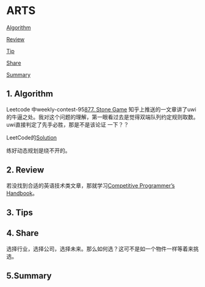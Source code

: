 # ARTS

 [Algorithm](#1-algorithm)

 [Review](#1-review)

 [Tip](#3-tip)

 [Share](#4-share)
 
 [Summary](#5-summary)

## 1. Algorithm
Leetcode 中weekly-contest-95[877. Stone Game](https://leetcode.com/contest/weekly-contest-95/problems/stone-game/)
知乎上推送的一文章讲了uwi的牛逼之处。我对这个问题的理解，第一眼看过去是觉得双端队列约定规则取数。uwi直接判定了先手必胜，那是不是该论证
一下？？

LeetCode的[Solution](https://leetcode.com/problems/stone-game/solution/)
 
练好动态规划是绕不开的。

## 2. Review

若没找到合适的英语技术类文章，那就学习[Competitive Programmer’s Handbook](assets/003/CompetitiveProgrammer'sHandbook.pdf)。


## 3. Tips



## 4. Share

选择行业，选择公司，选择未来。那么如何选？这可不是如一个物件一样等着来挑选。

## 5.Summary

